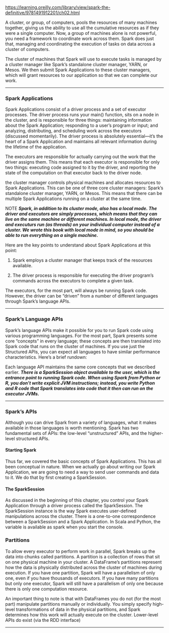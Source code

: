 https://learning.oreilly.com/library/view/spark-the-definitive/9781491912201/ch02.html


A cluster, or group, of computers, pools the resources of many machines together, giving us the ability to use all the cumulative resources as if they were a single computer. Now, a group of machines alone is not powerful, you need a framework to coordinate work across them. Spark does just that, managing and coordinating the execution of tasks on data across a cluster of computers.

The cluster of machines that Spark will use to execute tasks is managed by a cluster manager like Spark’s standalone cluster manager, YARN, or Mesos. We then submit Spark Applications to these cluster managers, which will grant resources to our application so that we can complete our work.

--------------------------------------------------------------------------------------------------------------------

### Spark Applications
Spark Applications consist of a driver process and a set of executor processes. The driver process runs your main() function, sits on a node in the cluster, and is responsible for three things: maintaining information about the Spark Application; responding to a user’s program or input; and analyzing, distributing, and scheduling work across the executors (discussed momentarily). The driver process is absolutely essential—it’s the heart of a Spark Application and maintains all relevant information during the lifetime of the application.

The executors are responsible for actually carrying out the work that the driver assigns them. This means that each executor is responsible for only two things: executing code assigned to it by the driver, and reporting the state of the computation on that executor back to the driver node.



the cluster manager controls physical machines and allocates resources to Spark Applications. This can be one of three core cluster managers: Spark’s standalone cluster manager, YARN, or Mesos. This means that there can be multiple Spark Applications running on a cluster at the same time.



NOTE
***Spark, in addition to its cluster mode, also has a local mode. The driver and executors are simply processes, which means that they can live on the same machine or different machines. In local mode, the driver and executurs run (as threads) on your individual computer instead of a cluster. We wrote this book with local mode in mind, so you should be able to run everything on a single machine.***


Here are the key points to understand about Spark Applications at this point:

1) Spark employs a cluster manager that keeps track of the resources available.

2) The driver process is responsible for executing the driver program’s commands across the executors to complete a given task.

The executors, for the most part, will always be running Spark code. However, the driver can be “driven” from a number of different languages through Spark’s language APIs.

---------------------------------------------------------------------------------------------------------------

### Spark’s Language APIs
Spark’s language APIs make it possible for you to run Spark code using various programming languages. For the most part, Spark presents some core “concepts” in every language; these concepts are then translated into Spark code that runs on the cluster of machines. If you use just the Structured APIs, you can expect all languages to have similar performance characteristics. Here’s a brief rundown:



Each language API maintains the same core concepts that we described earlier. ***There is a SparkSession object available to the user, which is the entrance point to running Spark code. When using Spark from Python or R, you don’t write explicit JVM instructions; instead, you write Python and R code that Spark translates into code that it then can run on the executor JVMs.***

--------------------------------------------------------------------------------------------------------------------

### Spark’s APIs
Although you can drive Spark from a variety of languages, what it makes available in those languages is worth mentioning. Spark has two fundamental sets of APIs: the low-level “unstructured” APIs, and the higher-level structured APIs.

#### Starting Spark
Thus far, we covered the basic concepts of Spark Applications. This has all been conceptual in nature. When we actually go about writing our Spark Application, we are going to need a way to send user commands and data to it. We do that by first creating a SparkSession.



#### The SparkSession
As discussed in the beginning of this chapter, you control your Spark Application through a driver process called the SparkSession. The SparkSession instance is the way Spark executes user-defined manipulations across the cluster. There is a one-to-one correspondence between a SparkSession and a Spark Application. In Scala and Python, the variable is available as spark when you start the console.

### Partitions
To allow every executor to perform work in parallel, Spark breaks up the data into chunks called partitions. A partition is a collection of rows that sit on one physical machine in your cluster. A DataFrame’s partitions represent how the data is physically distributed across the cluster of machines during execution. If you have one partition, Spark will have a parallelism of only one, even if you have thousands of executors. If you have many partitions but only one executor, Spark will still have a parallelism of only one because there is only one computation resource.

An important thing to note is that with DataFrames you do not (for the most part) manipulate partitions manually or individually. You simply specify high-level transformations of data in the physical partitions, and Spark determines how this work will actually execute on the cluster. Lower-level APIs do exist (via the RDD interface)

----------------------------------------------------------------------------------------------------------------------


